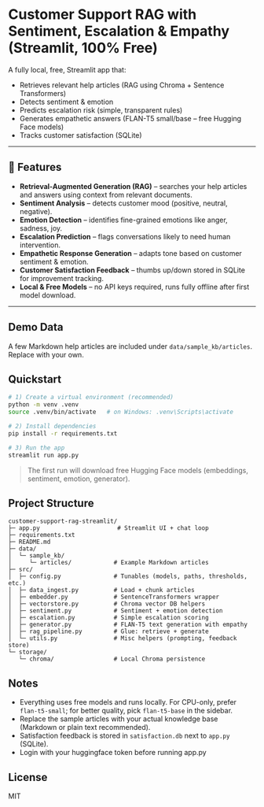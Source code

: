 # Customer Support RAG with Sentiment, Escalation & Empathy (Streamlit, 100% Free)

A fully local, free, Streamlit app that:
- Retrieves relevant help articles (RAG using Chroma + Sentence Transformers)
- Detects sentiment & emotion
- Predicts escalation risk (simple, transparent rules)
- Generates empathetic answers (FLAN-T5 small/base – free Hugging Face models)
- Tracks customer satisfaction (SQLite)

---

## 📜 Features
- **Retrieval-Augmented Generation (RAG)** – searches your help articles and answers using context from relevant documents.
- **Sentiment Analysis** – detects customer mood (positive, neutral, negative).
- **Emotion Detection** – identifies fine-grained emotions like anger, sadness, joy.
- **Escalation Prediction** – flags conversations likely to need human intervention.
- **Empathetic Response Generation** – adapts tone based on customer sentiment & emotion.
- **Customer Satisfaction Feedback** – thumbs up/down stored in SQLite for improvement tracking.
- **Local & Free Models** – no API keys required, runs fully offline after first model download.

---

## Demo Data
A few Markdown help articles are included under `data/sample_kb/articles`. Replace with your own.

## Quickstart

```bash
# 1) Create a virtual environment (recommended)
python -m venv .venv
source .venv/bin/activate   # on Windows: .venv\Scripts\activate

# 2) Install dependencies
pip install -r requirements.txt

# 3) Run the app
streamlit run app.py
```

> The first run will download free Hugging Face models (embeddings, sentiment, emotion, generator).

## Project Structure

```
customer-support-rag-streamlit/
├─ app.py                      # Streamlit UI + chat loop
├─ requirements.txt
├─ README.md
├─ data/
│  └─ sample_kb/
│     └─ articles/            # Example Markdown articles
├─ src/
│  ├─ config.py               # Tunables (models, paths, thresholds, etc.)
│  ├─ data_ingest.py          # Load + chunk articles
│  ├─ embedder.py             # SentenceTransformers wrapper
│  ├─ vectorstore.py          # Chroma vector DB helpers
│  ├─ sentiment.py            # Sentiment + emotion detection
│  ├─ escalation.py           # Simple escalation scoring
│  ├─ generator.py            # FLAN-T5 text generation with empathy
│  ├─ rag_pipeline.py         # Glue: retrieve + generate
│  └─ utils.py                # Misc helpers (prompting, feedback store)
└─ storage/
   └─ chroma/                 # Local Chroma persistence
```

## Notes
- Everything uses free models and runs locally. For CPU-only, prefer `flan-t5-small`; for better quality, pick `flan-t5-base` in the sidebar.
- Replace the sample articles with your actual knowledge base (Markdown or plain text recommended).
- Satisfaction feedback is stored in `satisfaction.db` next to `app.py` (SQLite).
- Login with your huggingface token before running app.py

## License
MIT
